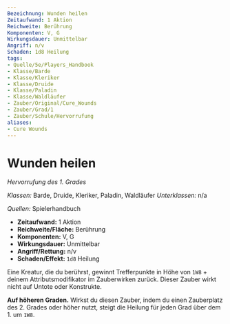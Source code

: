 ```yaml
---
Bezeichnung: Wunden heilen
Zeitaufwand: 1 Aktion
Reichweite: Berührung
Komponenten: V, G
Wirkungsdauer: Unmittelbar
Angriff: n/v
Schaden: 1d8 Heilung
tags:
- Quelle/5e/Players_Handbook
- Klasse/Barde
- Klasse/Kleriker
- Klasse/Druide
- Klasse/Paladin
- Klasse/Waldläufer
- Zauber/Original/Cure_Wounds
- Zauber/Grad/1
- Zauber/Schule/Hervorrufung
aliases:
- Cure Wounds
---
```

# Wunden heilen
_Hervorrufung des 1. Grades_

_Klassen:_ Barde, Druide, Kleriker, Paladin, Waldläufer
_Unterklassen:_  n/a

_Quellen:_ Spielerhandbuch

- **Zeitaufwand:** 1 Aktion
- **Reichweite/Fläche:** Berührung
- **Komponenten:** V, G
- **Wirkungsdauer:** Unmittelbar
- **Angriff/Rettung:** n/v
- **Schaden/Effekt:**  `1d8` Heilung

Eine Kreatur, die du berührst, gewinnt Trefferpunkte in Höhe von `1W8` + deinem Attributsmodifikator im Zauberwirken zurück. Dieser Zauber wirkt nicht auf Untote oder Konstrukte. 

**Auf höheren Graden.** Wirkst du diesen Zauber, indem du einen Zauberplatz des 2. Grades oder höher nutzt, steigt die Heilung für jeden Grad über dem 1. um `1W8`.